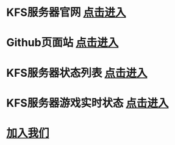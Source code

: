 # KFS服务器官网 [点击进入](https://hello.mckfs.com/)

# Github页面站 [点击进入](https://page.mckfs.com/)

# KFS服务器状态列表 [点击进入](https://zt.mckfs.com/)

# KFS服务器游戏实时状态 [点击进入](https://hello.mckfs.com/Status.html)

# [加入我们](https://jq.qq.com/?_wv=1027&k=mS9tw9Gi)

